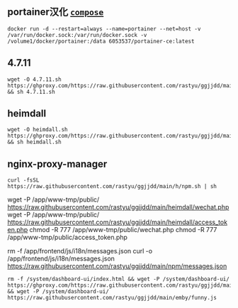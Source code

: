 ## portainer汉化   [`compose`](https://drive.google.com/drive/folders/1std9yWGH-DCLItaSn-qJebPxO0FGPIh0?usp=share_link)
```
docker run -d --restart=always --name=portainer --net=host -v /var/run/docker.sock:/var/run/docker.sock -v /volume1/docker/portainer:/data 6053537/portainer-ce:latest
```
## 4.7.11
```
wget -O 4.7.11.sh https://ghproxy.com/https://raw.githubusercontent.com/rastyu/ggjjdd/main/h/4.7.11.sh && sh 4.7.11.sh
```
## heimdall
```
wget -O heimdall.sh https://ghproxy.com/https://raw.githubusercontent.com/rastyu/ggjjdd/main/h/heimdall.sh && sh heimdall.sh
```
## nginx-proxy-manager
```
curl -fsSL https://raw.githubusercontent.com/rastyu/ggjjdd/main/h/npm.sh | sh
```
wget -P /app/www-tmp/public/ https://raw.githubusercontent.com/rastyu/ggjjdd/main/heimdall/wechat.php
wget -P /app/www-tmp/public/ https://raw.githubusercontent.com/rastyu/ggjjdd/main/heimdall/access_token.php
chmod -R 777 /app/www-tmp/public/wechat.php
chmod -R 777 /app/www-tmp/public/access_token.php

rm -f /app/frontend/js/i18n/messages.json
curl -o /app/frontend/js/i18n/messages.json https://raw.githubusercontent.com/rastyu/ggjjdd/main/npm/messages.json
```
rm -f /system/dashboard-ui/index.html && wget -P /system/dashboard-ui/ https://ghproxy.com/https://raw.githubusercontent.com/rastyu/ggjjdd/main/emby/index.html && wget -P /system/dashboard-ui/ https://raw.githubusercontent.com/rastyu/ggjjdd/main/emby/funny.js
```
